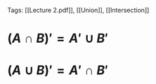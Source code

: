 Tags: [[Lecture 2.pdf]], [[Union]], [[Intersection]]
 
# $(A \cap B)' = A' \cup B'$
# $(A \cup B)' = A' \cap B'$
